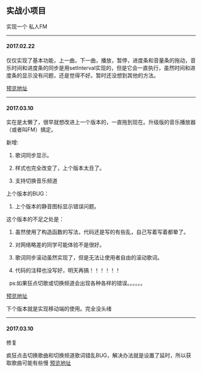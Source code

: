 ## 实战小项目
实现一个 私人FM
****
#### 2017.02.22
仅仅实现了基本功能，上一曲，下一曲，播放，暂停，进度条和音量条的拖动，音乐时间和进度条的同步是用setInterval实现的，但是它会一直执行，虽然时间和进度条的显示没有问题，还是觉得不好。暂时还没想到其他的方法。

[预览地址](http://htmlpreview.github.io/?https://github.com/AllenWalkerC/Music-player/blob/master/Music-player1/index.html)
****
#### 2017.03.10
实在是太懒了，很早就想改进上一个版本的，一直拖到现在。升级版的音乐播放器（或者叫FM）搞定。

新增:

   1. 歌词同步显示。

   2. 样式也完全改变了，上个版本太丑了。

   3. 支持切换音乐频道

上个版本的BUG：

   1. 上个版本的静音图标显示错误问题。

这个版本的不足之处是：

   1. 虽然使用了构造函数的写法，代码还是写的有些乱，自己写着写着都晕了。

   2. 对网络略差的同学可能体验不是很好。

   3. 歌词同步滚动虽然实现了，但是无法让使用者自由的滚动歌词。

   4. 代码的注释也没写好，明天再搞！！！！！！
   
   ps:如果狂点切歌或切换频道会出现各种各样的错误。。。。。。
   
[预览地址](http://htmlpreview.github.io/?https://github.com/AllenWalkerC/Music-player/blob/master/Music-player2/music%20play2.html)

下个版本就是实现移动端的使用。完全没头绪
****
#### 2017.03.10

修复

疯狂点击切换歌曲和切换频道歌词错乱BUG，解决办法就是设置了延时，所以获取歌曲可能有些慢
[预览地址](http://htmlpreview.github.io/?https://github.com/AllenWalkerC/Music-player/blob/master/Music-player2/music%20play2.html)
